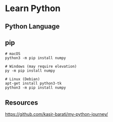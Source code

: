 # Learn Python

## Python Language

## pip

```text
# macOS
python3 -m pip install numpy

# Windows (may require elevation)
py -m pip install numpy

# Linux (Debian)
apt-get install python3-tk
python3 -m pip install numpy
```

## Resources

<https://github.com/kasir-barati/my-python-journey/>